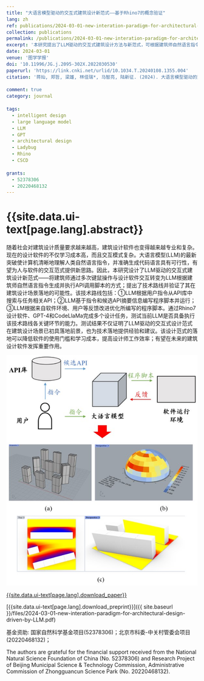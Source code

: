 ```yaml
---
title: "大语言模型驱动的交互式建筑设计新范式——基于Rhino7的概念验证"
lang: zh
ref: publications/2024-03-01-new-interation-paradigm-for-architectural-design-driven-by-LLM
collection: publications
permalink: /publications/2024-03-01-new-interation-paradigm-for-architectural-design-driven-by-LLM
excerpt: '本研究提出了LLM驱动的交互式建筑设计方法与新范式，可根据建筑师自然语言指令生成并执行API调用脚本的方式，可实现概念模型生成、日照分析等多个场景的交互式设计。'
date: 2024-03-01
venue: '图学学报'
doi: '10.11996/JG.j.2095-302X.2022030530'
paperurl: 'https://link.cnki.net/urlid/10.1034.T.20240108.1355.004'
citation: '蒋灿, 郑哲, 梁雄, 林佳瑞*, 马智亮, 陆新征. (2024). 大语言模型驱动的交互式建筑设计新范式——基于Rhino7的概念验证. <i>图学学报</i>, xx(x), xx-xx. doi: xxx (在线发表)'

comment: true
category: journal

tags: 
  - intelligent design
  - large language model
  - LLM
  - GPT
  - architectural design
  - Ladybug
  - Rhino
  - CSCD

grants:
  - 52378306
  - 20220468132
---
```



{{site.data.ui-text[page.lang].abstract}}
====

 随着社会对建筑设计质量要求越来越高，建筑设计软件也变得越来越专业和复杂。现在的设计软件的不仅学习成本高，而且交互模式复杂。大语言模型(LLM)的最新突破使计算机清晰地理解人类自然语言指令，并准确生成代码语言具有可行性，有望为人与软件的交互范式提供新思路。因此，本研究设计了LLM驱动的交互式建筑设计新范式——将建筑师通过多次键鼠操作与设计软件交互转变为LLM根据建筑师自然语言指令生成并执行API调用脚本的方式；提出了技术路线并验证了其在建筑设计场景落地的可能性。该技术路线包括：①LLM根据用户指令从API库中搜索与任务相关API；②LLM基于指令和候选API摘要信息编写程序脚本并运行；③LLM根据来自软件环境、用户等反馈改进优化所编写的程序脚本。通过Rhino7设计软件、GPT-4和CodeLlaMa完成多个设计任务，测试当前LLM是否具备执行该技术路线各关键环节的能力。测试结果不仅证明了LLM驱动的交互式设计范式在建筑设计场景已初具落地前景，也为技术落地提供经验和建议。该设计范式的落地可以降低软件的使用门槛和学习成本，提高设计师工作效率；有望在未来的建筑设计软件发挥重要作用。

![案例截图](/images/2024-03-01-new-interation-paradigm-for-architectural-design-driven-by-LLM-ga.jpg)

[{{site.data.ui-text[page.lang].download_paper}}]({{page.paperurl}})

[{{site.data.ui-text[page.lang].download_preprint}}]({{ site.baseurl }}/files/2024-03-01-new-interation-paradigm-for-architectural-design-driven-by-LLM.pdf)

基金资助: 国家自然科学基金项目(52378306)；北京市科委-中关村管委会项目(20220468132)；

The authors are grateful for the financial support received from the National Natural Science Foundation of China (No. 52378306) and Research Project of Beijing Municipal Science & Technology Commission, Administrative Commission of Zhongguancun Science Park (No. 20220468132). 